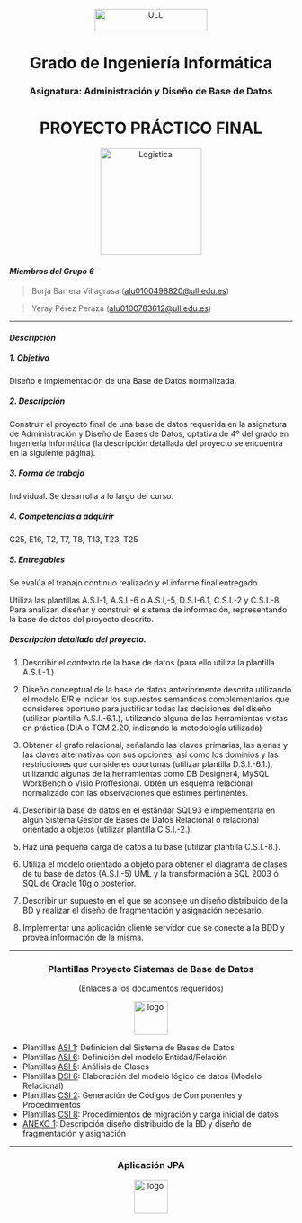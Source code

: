 <p align="Center">
<img src="http://www.storeproject.eu/wordpress/wp-content/uploads/2014/02/ULL-logo.png" title="ULL" width="200" height="40">
</p>
<h1 align="Center">
Grado de Ingeniería Informática
</h1>
<h3 align="Center">
Asignatura: Administración y Diseño de Base de Datos
</h3>
<h1 align="Center">
PROYECTO PRÁCTICO FINAL
</h1>
<p align="Center">
<img src="http://promotional.lunacreativa.com/wp-content/uploads/2015/02/im-log.png" title="Logistica" width="180" height="190">
</p>



#### *Miembros del Grupo 6*

> Borja Barrera Villagrasa (alu0100498820@ull.edu.es)

> Yeray Pérez Peraza (alu0100783612@ull.edu.es)

---
#### *Descripción*

##### 1. Objetivo

  Diseño e implementación de una Base de Datos normalizada.

##### 2. Descripción

  Construir el proyecto final de una base de datos requerida en la asignatura de Administración y Diseño de Bases de Datos, optativa de 4º del grado en Ingeniería Informática (la descripción detallada del proyecto se encuentra en la siguiente página).

##### 3. Forma de trabajo

  Individual. Se desarrolla a lo largo del curso.

##### 4. Competencias a adquirir

  C25, E16, T2, T7, T8, T13, T23, T25

##### 5. Entregables

  Se evalúa el trabajo continuo realizado y el informe final entregado.

  Utiliza las plantillas A.S.I-1, A.S.I.-6 o A.S.I,-5, D.S.I-6.1, C.S.I.-2 y C.S.I.-8. Para analizar, diseñar y construir el sistema de información, representando la base de datos del proyecto descrito.


#####  Descripción detallada del proyecto.

  1. Describir el contexto de la base de datos (para ello utiliza la plantilla A.S.I.-1.)

  2. Diseño conceptual de la base de datos anteriormente descrita utilizando el modelo E/R e indicar los supuestos semánticos complementarios que consideres oportuno para justificar todas las decisiones del diseño (utilizar plantilla A.S.I.-6.1.), utilizando alguna de las herramientas vistas en práctica (DIA o TCM 2.20, indicando la metodología utilizada)

  3. Obtener el grafo relacional, señalando las claves primarias, las ajenas y las claves alternativas con sus opciones, así como los dominios y las restricciones que consideres oportunas (utilizar plantilla D.S.I.-6.1.), utilizando algunas de la herramientas como DB Designer4, MySQL WorkBench o Visio Proffesional. Obtén un esquema relacional normalizado con las observaciones que estimes pertinentes.

  4. Describir la base de datos en el estándar SQL93 e implementarla en algún Sistema Gestor de Bases de Datos Relacional o relacional orientado a objetos (utilizar plantilla C.S.I.-2.).

  5. Haz una pequeña carga de datos a tu base (utilizar plantilla C.S.I.-8.).

  6. Utiliza el modelo orientado a objeto para obtener el diagrama de clases de tu base de datos (A.S.I.-5) UML y la transformación a SQL 2003 ó SQL de Oracle 10g o posterior.

  7. Describir un supuesto en el que se aconseje un diseño distribuido de la BD y realizar el diseño de fragmentación y asignación necesario.

  8. Implementar una aplicación cliente servidor que se conecte a la BDD y provea información de la misma.

---
<h3 align="Center">
Plantillas Proyecto Sistemas de Base de Datos
</h3>

<p align="Center">
(Enlaces a los documentos requeridos)
</p>

<p align="Center">
<a title="logo" href="https://github.com/alu0100498820/ADBBDD-PROYECTO_PRACTICO_FINAL/tree/master/Documentos"><img src="https://cristianopalharini.files.wordpress.com/2009/11/documents.png" alt="logo" width='60' height='60' /></a>
</p>

+ Plantillas [ASI 1](https://github.com/alu0100498820/ADBBDD-PROYECTO_PRACTICO_FINAL/blob/master/Documentos/ASI1.pdf): Definición del Sistema de Bases de Datos
+ Plantillas [ASI 6](https://github.com/alu0100498820/ADBBDD-PROYECTO_PRACTICO_FINAL/blob/master/Documentos/ASI6.pdf): Definición del modelo Entidad/Relación
+ Plantillas [ASI 5](https://github.com/alu0100498820/ADBBDD-PROYECTO_PRACTICO_FINAL/blob/master/Documentos/ASI5.pdf): Análisis de Clases
+ Plantillas [DSI 6](https://github.com/alu0100498820/ADBBDD-PROYECTO_PRACTICO_FINAL/blob/master/Documentos/DSI6.pdf): Elaboración del modelo lógico de datos (Modelo Relacional)
+ Plantillas [CSI 2](https://github.com/alu0100498820/ADBBDD-PROYECTO_PRACTICO_FINAL/blob/master/Documentos/CSI2.pdf): Generación de Códigos de Componentes y Procedimientos
+ Plantillas [CSI 8](https://github.com/alu0100498820/ADBBDD-PROYECTO_PRACTICO_FINAL/blob/master/Documentos/CSI8.pdf): Procedimientos de migración y carga inicial de datos
+ [ANEXO 1](https://github.com/alu0100498820/ADBBDD-PROYECTO_PRACTICO_FINAL/blob/master/Documentos/Anexo1-_Descripcion_dise%C3%B1o_distribuido_de_la_BD_y_dise%C3%B1o_de_fragmentaci%C3%B3n_y_asignaci%C3%B3n_.pdf): Descripción diseño distribuido de la BD y diseño de fragmentación y asignación

---

<h3 align="Center">
Aplicación JPA
</h3>

<p align="Center">
<a title="logo" href="https://github.com/alu0100498820/ADBBDD-PROYECTO_PRACTICO_FINAL/tree/master/Aplicacion%20JPA/JavaApplication2"><img src="http://www.webgentech.org/wgte/images/forward.png" alt="logo" width='60' height='60' /></a>
</p>
